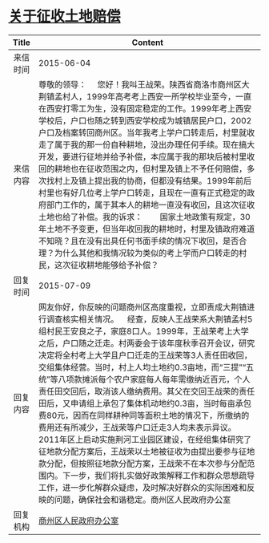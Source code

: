 # <a href="http://www.shangluo.gov.cn/zmhd/ldxxxx.jsp?urltype=leadermail.LeaderMailContentUrl&wbtreeid=1112&leadermailid=3163">关于征收土地赔偿</a>
|Title|Content|
|:---:|---|
|来信时间|2015-06-04|
|来信内容|尊敬的领导：     您好！我叫王战荣。陕西省商洛市商州区大荆镇孟村人，1999年高考考上西安一所学校毕业至今，一直在西安打零工为生，没有固定稳定的工作。1999年考上西安学校后，户口也随之转到西安学校成为城镇居民户口，2002户口及档案转回商州区。当年我考上学户口转走后，村里就收走了属于我的那一份自种耕地，没出办理任何手续。现在搞大开发，要进行征地并给予补偿，本应属于我的那块后被村里收回的耕地也在征收范围之内，但村里及镇上不予任何赔偿，多次找村上及镇上提出我的协商，但都没有结果。1999年前后村里也有好几位考上学户口转走，且现在一直有正式稳定的政府部门工作的，属于其本人的耕地一直没有收回，且这次征收土地也给了补偿。我的诉求：        国家土地政策有规定，30年土地不予变更，但当年收回我的耕地时，村里及镇政府难道不知晓？且在没有出具任何书面手续的情况下收回，是否合理？为什么其他和我情况较为类似的考上学而户口转走的村民，这次征收耕地能够给予补偿？|
|回复时间|2015-07-09|
|回复内容|网友你好，你反映的问题商州区高度重视，立即责成大荆镇进行调查核实相关情况。    经查，反映人王战荣系大荆镇孟村5组村民王安良之子，家庭8口人。1999年，王战荣考上大学之后，户口随之迁走。村两委会于该年度秋季召开会议，研究决定将全村考上大学且户口迁走的王战荣等3人责任田收回，交组集体经营。当时，村上人均土地约0.3亩地，而“三提”“五统”等八项款摊派每个农户家庭每人每年需缴纳近百元，个人责任田交回后，取消该人缴纳费用。其父在交回王战荣的责任田后，又申请组上承包了集体机动地约0.3亩，当时每亩承包费80元，因而在同样耕种同等面积土地的情况下，所缴纳的费用还有所减少，王战荣等户口迁走3人均未表示异议。    2011年区上启动实施荆河工业园区建设，在经组集体研究了征地款分配方案后，王战荣以土地被征收为由提出要参与征地款分配，但按照征地款分配方案，王战荣不在本次参与分配范围内。下一步，我们将扎实做好政策解释工作和群众思想疏导工作，进一步化解群众疑虑，及时解决好群众的实际困难和反映的问题，确保社会和谐稳定。商州区人民政府办公室|
|回复机构|<a href="../../categories/agencies/商州区人民政府办公室.md">商州区人民政府办公室</a>|